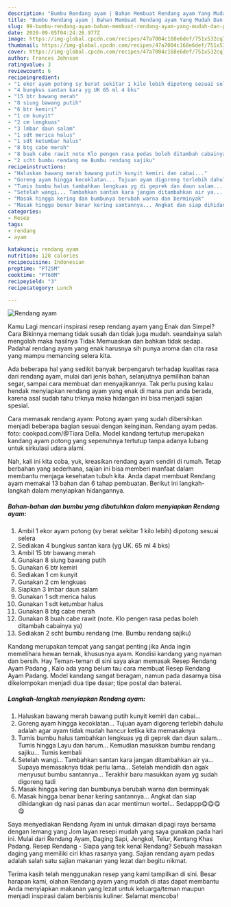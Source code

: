 ```yaml
---
description: "Bumbu Rendang ayam | Bahan Membuat Rendang ayam Yang Mudah Dan Praktis"
title: "Bumbu Rendang ayam | Bahan Membuat Rendang ayam Yang Mudah Dan Praktis"
slug: 99-bumbu-rendang-ayam-bahan-membuat-rendang-ayam-yang-mudah-dan-praktis
date: 2020-09-05T04:24:26.977Z
image: https://img-global.cpcdn.com/recipes/47a7004c168e6def/751x532cq70/rendang-ayam-foto-resep-utama.jpg
thumbnail: https://img-global.cpcdn.com/recipes/47a7004c168e6def/751x532cq70/rendang-ayam-foto-resep-utama.jpg
cover: https://img-global.cpcdn.com/recipes/47a7004c168e6def/751x532cq70/rendang-ayam-foto-resep-utama.jpg
author: Frances Johnson
ratingvalue: 3
reviewcount: 6
recipeingredient:
- "1 ekor ayam potong sy berat sekitar 1 kilo lebih dipotong sesuai selera"
- "4 bungkus santan kara yg UK 65 ml 4 bks"
- "15 btr bawang merah"
- "8 siung bawang putih"
- "6 btr kemiri"
- "1 cm kunyit"
- "2 cm lengkuas"
- "3 lmbar daun salam"
- "1 sdt merica halus"
- "1 sdt ketumbar halus"
- "8 btg cabe merah"
- "8 buah cabe rawit note Klo pengen rasa pedas boleh ditambah cabainya ya"
- "2 scht bumbu rendang me Bumbu rendang sajiku"
recipeinstructions:
- "Haluskan bawang merah bawang putih kunyit kemiri dan cabai..."
- "Goreng ayam hingga kecoklatan... Tujuan ayam digoreng terlebih dahulu adalah agar ayam tidak mudah hancur ketika kita memasaknya"
- "Tumis bumbu halus tambahkan lengkuas yg di geprek dan daun salam... Tumis hingga Layu dan harum... Kemudian masukkan bumbu rendang sajiku... Tumis kembali"
- "Setelah wangi... Tambahkan santan kara jangan ditambahkan air ya... Supaya memasaknya tidak perlu lama... Setelah mendidih dan agak menyusut bumbu santannya... Terakhir baru masukkan ayam yg sudah digoreng tadi"
- "Masak hingga kering dan bumbunya berubah warna dan berminyak"
- "Masak hingga benar benar kering santannya... Angkat dan siap dihidangkan dg nasi panas dan acar mentimun wortel... Sedappp😋😋😋😋"
categories:
- Resep
tags:
- rendang
- ayam

katakunci: rendang ayam 
nutrition: 128 calories
recipecuisine: Indonesian
preptime: "PT25M"
cooktime: "PT60M"
recipeyield: "3"
recipecategory: Lunch

---
```



![Rendang ayam](https://img-global.cpcdn.com/recipes/47a7004c168e6def/751x532cq70/rendang-ayam-foto-resep-utama.jpg)

Kamu Lagi mencari inspirasi resep rendang ayam yang Enak dan Simpel? Cara Bikinnya memang tidak susah dan tidak juga mudah. seandainya salah mengolah maka hasilnya Tidak Memuaskan dan bahkan tidak sedap. Padahal rendang ayam yang enak harusnya sih punya aroma dan cita rasa yang mampu memancing selera kita.

Ada beberapa hal yang sedikit banyak berpengaruh terhadap kualitas rasa dari rendang ayam, mulai dari jenis bahan, selanjutnya pemilihan bahan segar, sampai cara membuat dan menyajikannya. Tak perlu pusing kalau hendak menyiapkan rendang ayam yang enak di mana pun anda berada, karena asal sudah tahu triknya maka hidangan ini bisa menjadi sajian spesial.

Cara memasak rendang ayam: Potong ayam yang sudah dibersihkan menjadi beberapa bagian sesuai dengan keinginan. Rendang ayam pedas. foto: cookpad.com/@Tiara Della. Model kandang tertutup merupakan kandang ayam potong yang sepenuhnya tertutup tanpa adanya lubang untuk sirkulasi udara alami.


Nah, kali ini kita coba, yuk, kreasikan rendang ayam sendiri di rumah. Tetap berbahan yang sederhana, sajian ini bisa memberi manfaat dalam membantu menjaga kesehatan tubuh kita. Anda dapat membuat Rendang ayam memakai 13 bahan dan 6 tahap pembuatan. Berikut ini langkah-langkah dalam menyiapkan hidangannya.

<!--inarticleads1-->

##### Bahan-bahan dan bumbu yang dibutuhkan dalam menyiapkan Rendang ayam:

1. Ambil 1 ekor ayam potong (sy berat sekitar 1 kilo lebih) dipotong sesuai selera
1. Sediakan 4 bungkus santan kara (yg UK. 65 ml 4 bks)
1. Ambil 15 btr bawang merah
1. Gunakan 8 siung bawang putih
1. Gunakan 6 btr kemiri
1. Sediakan 1 cm kunyit
1. Gunakan 2 cm lengkuas
1. Siapkan 3 lmbar daun salam
1. Gunakan 1 sdt merica halus
1. Gunakan 1 sdt ketumbar halus
1. Gunakan 8 btg cabe merah
1. Gunakan 8 buah cabe rawit (note. Klo pengen rasa pedas boleh ditambah cabainya ya)
1. Sediakan 2 scht bumbu rendang (me. Bumbu rendang sajiku)


Kandang merupakan tempat yang sangat penting jika Anda ingin memelihara hewan ternak, khususnya ayam. Kondisi kandang yang nyaman dan bersih. Hay Teman-teman di sini saya akan memasak Resep Rendang Ayam Padang , Kalo ada yang belum tau cara membuat Resep Rendang Ayam Padang. Model kandang sangat beragam, namun pada dasarnya bisa dikelompokan menjadi dua tipe dasar; tipe postal dan baterai. 

<!--inarticleads2-->

##### Langkah-langkah menyiapkan Rendang ayam:

1. Haluskan bawang merah bawang putih kunyit kemiri dan cabai...
1. Goreng ayam hingga kecoklatan... Tujuan ayam digoreng terlebih dahulu adalah agar ayam tidak mudah hancur ketika kita memasaknya
1. Tumis bumbu halus tambahkan lengkuas yg di geprek dan daun salam... Tumis hingga Layu dan harum... Kemudian masukkan bumbu rendang sajiku... Tumis kembali
1. Setelah wangi... Tambahkan santan kara jangan ditambahkan air ya... Supaya memasaknya tidak perlu lama... Setelah mendidih dan agak menyusut bumbu santannya... Terakhir baru masukkan ayam yg sudah digoreng tadi
1. Masak hingga kering dan bumbunya berubah warna dan berminyak
1. Masak hingga benar benar kering santannya... Angkat dan siap dihidangkan dg nasi panas dan acar mentimun wortel... Sedappp😋😋😋😋


Saya menyediakan Rendang Ayam ini untuk dimakan dipagi raya bersama dengan lemang yang Jom layan resepi mudah yang saya gunakan pada hari ini. Mulai dari Rendang Ayam, Daging Sapi, Jengkol, Telur, Kentang Khas Padang. Resep Rendang - Siapa yang tek kenal Rendang? Sebuah masakan daging yang memiliki ciri khas rasanya yang. Sajian rendang ayam pedas adalah salah satu sajian makanan yang lezat dan begitu nikmat. 

Terima kasih telah menggunakan resep yang kami tampilkan di sini. Besar harapan kami, olahan Rendang ayam yang mudah di atas dapat membantu Anda menyiapkan makanan yang lezat untuk keluarga/teman maupun menjadi inspirasi dalam berbisnis kuliner. Selamat mencoba!
